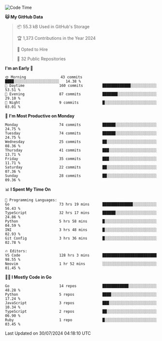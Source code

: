 <!--START_SECTION:thansetan-waka-->
![Code Time](http://img.shields.io/badge/Code%20Time-129%20hrs%2056%20mins-blue)

**🐱 My GitHub Data** 

> 📦 55.3 kB Used in GitHub's Storage 
 > 
> 🏆 1,373 Contributions in the Year 2024
 > 
> 💼 Opted to Hire
 > 
> 📜 32 Public Repositories 
 > 

**I'm an Early 🐤** 

```text
🌞 Morning                43 commits          ████░░░░░░░░░░░░░░░░░░░░░   14.38 % 
🌆 Daytime                160 commits         █████████████░░░░░░░░░░░░   53.51 % 
🌃 Evening                87 commits          ███████░░░░░░░░░░░░░░░░░░   29.10 % 
🌙 Night                  9 commits           █░░░░░░░░░░░░░░░░░░░░░░░░   03.01 % 
```

📅 **I'm Most Productive on Monday** 

```text
Monday                   74 commits          ██████░░░░░░░░░░░░░░░░░░░   24.75 % 
Tuesday                  74 commits          ██████░░░░░░░░░░░░░░░░░░░   24.75 % 
Wednesday                25 commits          ██░░░░░░░░░░░░░░░░░░░░░░░   08.36 % 
Thursday                 41 commits          ███░░░░░░░░░░░░░░░░░░░░░░   13.71 % 
Friday                   35 commits          ███░░░░░░░░░░░░░░░░░░░░░░   11.71 % 
Saturday                 22 commits          ██░░░░░░░░░░░░░░░░░░░░░░░   07.36 % 
Sunday                   28 commits          ██░░░░░░░░░░░░░░░░░░░░░░░   09.36 % 
```

📊 **I Spent My Time On** 

```text
💬 Programming Languages: 
Go                       73 hrs 19 mins      ██████████████░░░░░░░░░░░   56.43 % 
TypeScript               32 hrs 17 mins      ██████░░░░░░░░░░░░░░░░░░░   24.86 % 
Python                   5 hrs 58 mins       █░░░░░░░░░░░░░░░░░░░░░░░░   04.59 % 
INI                      3 hrs 48 mins       █░░░░░░░░░░░░░░░░░░░░░░░░   02.93 % 
Git Config               3 hrs 36 mins       █░░░░░░░░░░░░░░░░░░░░░░░░   02.78 % 

🔥 Editors: 
VS Code                  128 hrs 3 mins      █████████████████████████   98.55 % 
Neovim                   1 hr 52 mins        ░░░░░░░░░░░░░░░░░░░░░░░░░   01.45 % 
```

**🧑‍💻 I Mostly Code in Go** 

```text
Go                       14 repos            ████████████░░░░░░░░░░░░░   48.28 % 
Python                   5 repos             ████░░░░░░░░░░░░░░░░░░░░░   17.24 % 
JavaScript               3 repos             ███░░░░░░░░░░░░░░░░░░░░░░   10.34 % 
TypeScript               2 repos             ██░░░░░░░░░░░░░░░░░░░░░░░   06.90 % 
Ruby                     1 repo              █░░░░░░░░░░░░░░░░░░░░░░░░   03.45 % 
```

Last Updated on 30/07/2024 04:18:10 UTC
<!--END_SECTION:thansetan-waka-->